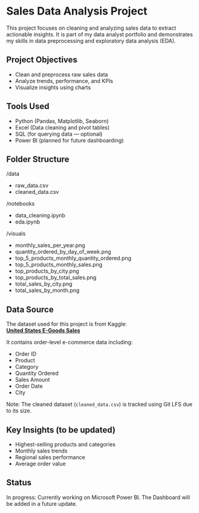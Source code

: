 # Sales Data Analysis Project

This project focuses on cleaning and analyzing sales data to extract actionable insights. It is part of my data analyst portfolio and demonstrates my skills in data preprocessing and exploratory data analysis (EDA).

## Project Objectives

- Clean and preprocess raw sales data
- Analyze trends, performance, and KPIs
- Visualize insights using charts

## Tools Used

- Python (Pandas, Matplotlib, Seaborn)
- Excel (Data cleaning and pivot tables)
- SQL (for querying data — optional)
- Power BI (planned for future dashboarding)

## Folder Structure

/data  
  - raw_data.csv  
  - cleaned_data.csv  

/notebooks  
  - data_cleaning.ipynb  
  - eda.ipynb  

/visuals  
  - monthly_sales_per_year.png  
  - quantity_ordered_by_day_of_week.png  
  - top_5_products_monthly_quantity_ordered.png  
  - top_5_products_monthly_sales.png  
  - top_products_by_city.png  
  - top_products_by_total_sales.png  
  - total_sales_by_city.png  
  - total_sales_by_month.png  

## Data Source

The dataset used for this project is from Kaggle:  
**[United States E-Goods Sales](https://www.kaggle.com/datasets/mithil1729/united-states-e-goods-sales)**

It contains order-level e-commerce data including:
- Order ID
- Product
- Category
- Quantity Ordered
- Sales Amount
- Order Date
- City

Note: The cleaned dataset (`cleaned_data.csv`) is tracked using Git LFS due to its size.

## Key Insights (to be updated)

- Highest-selling products and categories
- Monthly sales trends
- Regional sales performance
- Average order value

## Status

In progress: Currently working on Microsoft Power BI. The Dashboard will be added in a future update.
